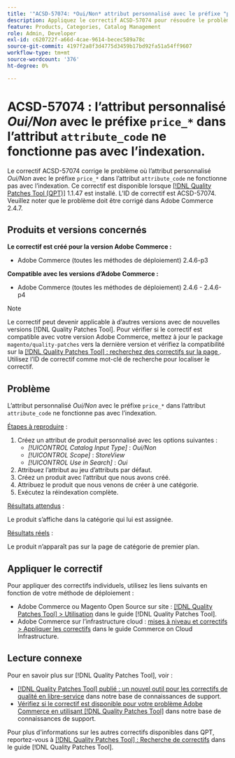 ```yaml
---
title: '"ACSD-57074: *Oui/Non* attribut personnalisé avec le préfixe "price_*" dans l’attribut "attribute_code" ne fonctionne pas avec l’indexation"'
description: Appliquez le correctif ACSD-57074 pour résoudre le problème Adobe Commerce en raison duquel l’attribut personnalisé *Oui/Non* avec le préfixe &grave;price_*&grave; dans l’attribut &grave;attribute_code&grave; ne fonctionne pas avec l’indexation.
feature: Products, Categories, Catalog Management
role: Admin, Developer
exl-id: c620722f-a66d-4cae-9614-becec589a78c
source-git-commit: 4197f2a8f3d4775d3459b17bd92fa51a54ff9607
workflow-type: tm+mt
source-wordcount: '376'
ht-degree: 0%

---
```


# ACSD-57074 : l’attribut personnalisé *Oui/Non* avec le préfixe `price_*` dans l’attribut `attribute_code` ne fonctionne pas avec l’indexation.

Le correctif ACSD-57074 corrige le problème où l’attribut personnalisé *Oui/Non* avec le préfixe `price_*` dans l’attribut `attribute_code` ne fonctionne pas avec l’indexation. Ce correctif est disponible lorsque [[!DNL Quality Patches Tool (QPT)]](/help/announcements/adobe-commerce-announcements/magento-quality-patches-released-new-tool-to-self-serve-quality-patches.md) 1.1.47 est installé. L’ID de correctif est ACSD-57074. Veuillez noter que le problème doit être corrigé dans Adobe Commerce 2.4.7.

## Produits et versions concernés

**Le correctif est créé pour la version Adobe Commerce :**

* Adobe Commerce (toutes les méthodes de déploiement) 2.4.6-p3

**Compatible avec les versions d’Adobe Commerce :**

* Adobe Commerce (toutes les méthodes de déploiement) 2.4.6 - 2.4.6-p4

>[!NOTE]
>
>Le correctif peut devenir applicable à d’autres versions avec de nouvelles versions [!DNL Quality Patches Tool]. Pour vérifier si le correctif est compatible avec votre version Adobe Commerce, mettez à jour le package `magento/quality-patches` vers la dernière version et vérifiez la compatibilité sur la [[!DNL Quality Patches Tool] : recherchez des correctifs sur la page ](https://experienceleague.adobe.com/tools/commerce-quality-patches/index.html). Utilisez l’ID de correctif comme mot-clé de recherche pour localiser le correctif.

## Problème

L’attribut personnalisé *Oui/Non* avec le préfixe `price_*` dans l’attribut `attribute_code` ne fonctionne pas avec l’indexation.

<u>Étapes à reproduire</u> :

1. Créez un attribut de produit personnalisé avec les options suivantes :
   * *[!UICONTROL Catalog Input Type]* : *Oui/Non*
   * *[!UICONTROL Scope]* : *StoreView*
   * *[!UICONTROL Use in Search]* : *Oui*
1. Attribuez l’attribut au jeu d’attributs par défaut.
1. Créez un produit avec l’attribut que nous avons créé.
1. Attribuez le produit que nous venons de créer à une catégorie.
1. Exécutez la réindexation complète.

<u>Résultats attendus</u> :

Le produit s’affiche dans la catégorie qui lui est assignée.

<u>Résultats réels</u> :

Le produit n’apparaît pas sur la page de catégorie de premier plan.

## Appliquer le correctif

Pour appliquer des correctifs individuels, utilisez les liens suivants en fonction de votre méthode de déploiement :

* Adobe Commerce ou Magento Open Source sur site : [[!DNL Quality Patches Tool] > Utilisation](https://experienceleague.adobe.com/docs/commerce-operations/tools/quality-patches-tool/usage.html) dans le guide [!DNL Quality Patches Tool].
* Adobe Commerce sur l’infrastructure cloud : [mises à niveau et correctifs > Appliquer les correctifs](https://experienceleague.adobe.com/docs/commerce-cloud-service/user-guide/develop/upgrade/apply-patches.html) dans le guide Commerce on Cloud Infrastructure.

## Lecture connexe

Pour en savoir plus sur [!DNL Quality Patches Tool], voir :

* [[!DNL Quality Patches Tool] publié : un nouvel outil pour les correctifs de qualité en libre-service](/help/announcements/adobe-commerce-announcements/magento-quality-patches-released-new-tool-to-self-serve-quality-patches.md) dans notre base de connaissances de support.
* [Vérifiez si le correctif est disponible pour votre problème Adobe Commerce en utilisant  [!DNL Quality Patches Tool]](/help/support-tools/patches-available-in-qpt-tool/check-patch-for-magento-issue-with-magento-quality-patches.md) dans notre base de connaissances de support.

Pour plus d&#39;informations sur les autres correctifs disponibles dans QPT, reportez-vous à [[!DNL Quality Patches Tool] : Recherche de correctifs](https://experienceleague.adobe.com/tools/commerce-quality-patches/index.html) dans le guide [!DNL Quality Patches Tool].
